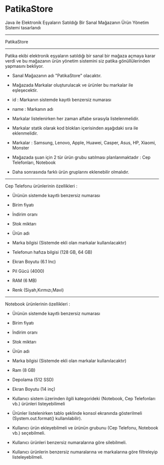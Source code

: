 # PatikaStore
Java ile Elektronik Eşyaların Satıldığı Bir Sanal Mağazanın Ürün Yönetim Sistemi tasarlandı




----------------------------------------------

PatikaStore

----------------------------------------------

Patika ekibi elektronik eşyaların satıldığı bir sanal bir mağaza açmaya karar verdi ve bu mağazanın ürün yönetim sistemini siz patika gönüllülerinden yapmasını bekliyor.

- Sanal Mağazanın adı "PatikaStore" olacaktır.

- Mağazada Markalar oluşturulacak ve ürünler bu markalar ile eşleşecektir.

- id : Markanın sistemde kayıtlı benzersiz numarası

- name : Markanın adı

- Markalar listelenirken her zaman alfabe sırasıyla listelenmelidir.

- Markalar statik olarak kod blokları içerisinden aşağıdaki sıra ile eklenmelidir.

- Markalar : Samsung, Lenovo, Apple, Huawei, Casper, Asus, HP, Xiaomi, Monster

- Mağazada şuan için 2 tür ürün grubu satılması planlanmaktadır : Cep Telefonları, Notebook

- Daha sonrasında farklı ürün gruplarını eklenebilir olmalıdır.

----------------------------------------------

Cep Telefonu ürünlerinin özellikleri :

- Ürünün sistemde kayıtlı benzersiz numarası

- Birim fiyatı

- İndirim oranı

- Stok miktarı

- Ürün adı

- Marka bilgisi (Sistemde ekli olan markalar kullanılacaktır)

- Telefonun hafıza bilgisi (128 GB, 64 GB)

- Ekran Boyutu (6.1 Inc)

- Pil Gücü (4000)

- RAM (6 MB)

- Renk (Siyah,Kırmızı,Mavi)

----------------------------------------------

Notebook ürünlerinin özellikleri :

- Ürünün sistemde kayıtlı benzersiz numarası

- Birim fiyatı

- İndirim oranı

- Stok miktarı

- Ürün adı

- Marka bilgisi (Sistemde ekli olan markalar kullanılacaktır)

- Ram (8 GB)

- Depolama (512 SSD)

- Ekran Boyutu (14 inç)

- Kullanıcı sistem üzerinden ilgili kategorideki (Notebook, Cep Telefonları vb.) ürünleri listeyebilimeli

- Ürünler listelenirken tablo şeklinde konsol ekranında gösterilmeli (System.out.format() kullanılabilir).

- Kullanıcı ürün ekleyebilmeli ve ürünün grubunu (Cep Telefonu, Notebook vb.) seçebilmeli.

- Kullanıcı ürünleri benzersiz numaralarına göre silebilmeli.

- Kullanıcı ürünlerin benzersiz numaralarına ve markalarına göre filtreleyip listeleyebilmeli.

